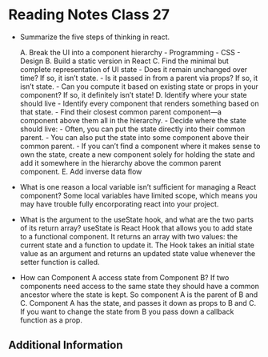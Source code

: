 # Reading Notes Class 27

- Summarize the five steps of thinking in react.

  A. Break the UI into a component hierarchy
      - Programming
      - CSS
      - Design
  B. Build a static version in React
  C. Find the minimal but complete representation of UI state
      - Does it remain unchanged over time? If so, it isn’t state.
      - Is it passed in from a parent via props? If so, it isn’t state.
      - Can you compute it based on existing state or props in your component? If so, it definitely isn’t state!
  D. Identify where your state should live
      - Identify every component that renders something based on that state.
      - Find their closest common parent component—a component above them all in the hierarchy.
      - Decide where the state should live:
      - Often, you can put the state directly into their common parent.
      - You can also put the state into some component above their common parent.
      - If you can’t find a component where it makes sense to own the state, create a new component solely for holding the state and add it somewhere in the hierarchy above the common parent component.
  E. Add inverse data flow

- What is one reason a local variable isn’t sufficient for managing a React component? Some local variables have limited scope, which means you may have trouble fully encorporating react into your project.
- What is the argument to the useState hook, and what are the two parts of its return array? useState is React Hook that allows you to add state to a functional component. It returns an array with two values: the current state and a function to update it. The Hook takes an initial state value as an argument and returns an updated state value whenever the setter function is called.
- How can Component A access state from Component B? If two components need access to the same state they should have a common ancestor where the state is kept. So component A is the parent of B and C. Component A has the state, and passes it down as props to B and C. If you want to change the state from B you pass down a callback function as a prop.

## Additional Information
